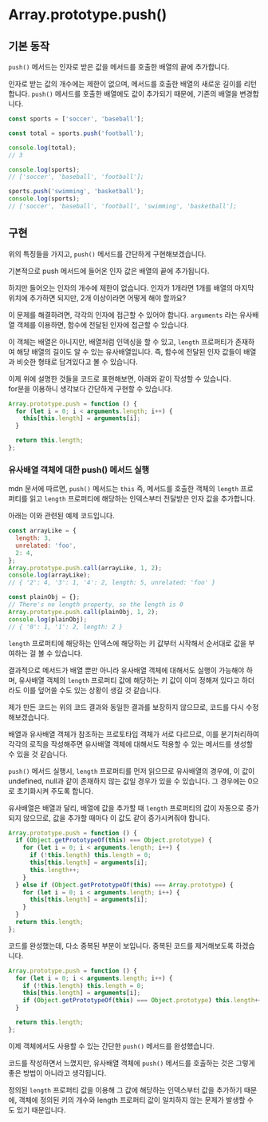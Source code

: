 # Array.prototype.push()

## 기본 동작

`push()` 메서드는 인자로 받은 값을 메서드를 호출한 배열의 끝에 추가합니다.

인자로 받는 값의 개수에는 제한이 없으며, 메서드를 호출한 배열의 새로운 길이를 리턴합니다.
`push()` 메서드를 호출한 배열에도 값이 추가되기 때문에, 기존의 배열을 변경합니다.

```javascript
const sports = ['soccer', 'baseball'];

const total = sports.push('football');

console.log(total);
// 3

console.log(sports);
// ['soccer', 'baseball', 'football'];

sports.push('swimming', 'basketball');
console.log(sports);
// ['soccer', 'baseball', 'football', 'swimming', 'basketball'];
```

## 구현

위의 특징들을 가지고, `push()` 메서드를 간단하게 구현해보겠습니다.

기본적으로 push 메서드에 들어온 인자 값은 배열의 끝에 추가됩니다.

하지만 들어오는 인자의 개수에 제한이 없습니다. 인자가 1개라면 1개를 배열의 마지막 위치에 추가하면 되지만, 2개 이상이라면 어떻게 해야 할까요?

이 문제를 해결하려면, 각각의 인자에 접근할 수 있어야 합니다. `arguments` 라는 유사배열 객체를 이용하면, 함수에 전달된 인자에 접근할 수 있습니다.

이 객체는 배열은 아니지만, 배열처럼 인덱싱을 할 수 있고, `length` 프로퍼티가 존재하여 해당 배열의 길이도 알 수 있는 유사배열입니다. 즉, 함수에 전달된 인자 값들이 배열과 비슷한 형태로 담겨있다고 볼 수 있습니다.

이제 위에 설명한 것들을 코드로 표현해보면, 아래와 같이 작성할 수 있습니다.  
for문을 이용하니 생각보다 간단하게 구현할 수 있습니다.

```javascript
Array.prototype.push = function () {
  for (let i = 0; i < arguments.length; i++) {
    this[this.length] = arguments[i];
  }

  return this.length;
};
```

### 유사배열 객체에 대한 push() 메서드 실행

mdn 문서에 따르면, `push()` 메서드는 `this` 즉, 메서드를 호출한 객체의 `length` 프로퍼티를 읽고 `length` 프로퍼티에 해당하는 인덱스부터 전달받은 인자 값을 추가합니다.

아래는 이와 관련된 예제 코드입니다.

```javascript
const arrayLike = {
  length: 3,
  unrelated: 'foo',
  2: 4,
};
Array.prototype.push.call(arrayLike, 1, 2);
console.log(arrayLike);
// { '2': 4, '3': 1, '4': 2, length: 5, unrelated: 'foo' }

const plainObj = {};
// There's no length property, so the length is 0
Array.prototype.push.call(plainObj, 1, 2);
console.log(plainObj);
// { '0': 1, '1': 2, length: 2 }
```

`length` 프로퍼티에 해당하는 인덱스에 해당하는 키 값부터 시작해서 순서대로 값을 부여하는 걸 볼 수 있습니다.

결과적으로 메서드가 배열 뿐만 아니라 유사배열 객체에 대해서도 실행이 가능해야 하며, 유사배열 객체의 `length` 프로퍼티 값에 해당하는 키 값이 이미 정해져 있다고 하더라도 이를 덮어쓸 수도 있는 상황이 생길 것 같습니다.

제가 만든 코드는 위의 코드 결과와 동일한 결과를 보장하지 않으므로, 코드를 다시 수정해보겠습니다.

배열과 유사배열 객체가 참조하는 프로토타입 객체가 서로 다르므로, 이를 분기처리하여 각각의 로직을 작성해주면 유사배열 객체에 대해서도 적용할 수 있는 메서드를 생성할 수 있을 것 같습니다.

`push()` 메서드 실행시, `length` 프로퍼티를 먼저 읽으므로 유사배열의 경우에, 이 값이 undefined, null과 같이 존재하지 않는 값일 경우가 있을 수 있습니다. 그 경우에는 0으로 초기화시켜 주도록 합니다.

유사배열은 배열과 달리, 배열에 값을 추가할 때 `length` 프로퍼티의 값이 자동으로 증가되지 않으므로, 값을 추가할 때마다 이 값도 같이 증가시켜줘야 합니다.

```javascript
Array.prototype.push = function () {
  if (Object.getPrototypeOf(this) === Object.prototype) {
    for (let i = 0; i < arguments.length; i++) {
      if (!this.length) this.length = 0;
      this[this.length] = arguments[i];
      this.length++;
    }
  } else if (Object.getPrototypeOf(this) === Array.prototype) {
    for (let i = 0; i < arguments.length; i++) {
      this[this.length] = arguments[i];
    }
  }
  return this.length;
};
```

코드를 완성했는데, 다소 중복된 부분이 보입니다. 중복된 코드를 제거해보도록 하겠습니다.

```javascript
Array.prototype.push = function () {
  for (let i = 0; i < arguments.length; i++) {
    if (!this.length) this.length = 0;
    this[this.length] = arguments[i];
    if (Object.getPrototypeOf(this) === Object.prototype) this.length++;
  }

  return this.length;
};
```

이제 객체에서도 사용할 수 있는 간단한 `push()` 메서드를 완성했습니다.

코드를 작성하면서 느꼈지만, 유사배열 객체에 `push()` 메서드를 호출하는 것은 그렇게 좋은 방법이 아니라고 생각됩니다.

정의된 `length` 프로퍼티 값을 이용해 그 값에 해당하는 인덱스부터 값을 추가하기 때문에, 객체에 정의된 키의 개수와 length 프로퍼티 값이 일치하지 않는 문제가 발생할 수도 있기 때문입니다.
